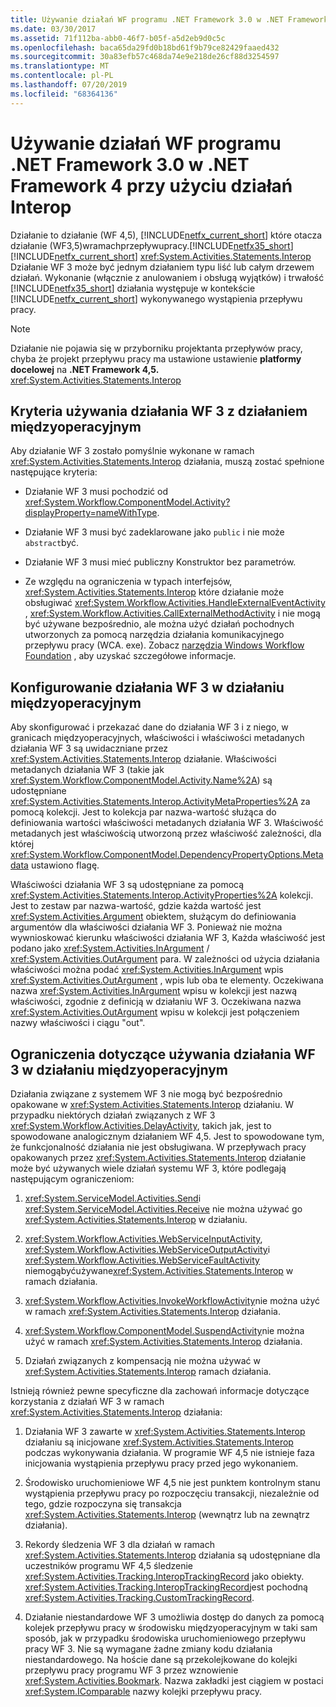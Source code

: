 ```yaml
---
title: Używanie działań WF programu .NET Framework 3.0 w .NET Framework 4 przy użyciu działań Interop
ms.date: 03/30/2017
ms.assetid: 71f112ba-abb0-46f7-b05f-a5d2eb9d0c5c
ms.openlocfilehash: baca65da29fd0b18bd61f9b79ce82429faaed432
ms.sourcegitcommit: 30a83efb57c468da74e9e218de26cf88d3254597
ms.translationtype: MT
ms.contentlocale: pl-PL
ms.lasthandoff: 07/20/2019
ms.locfileid: "68364136"
---
```

# <a name="using-net-framework-30-wf-activities-in-net-framework-4-with-the-interop-activity"></a>Używanie działań WF programu .NET Framework 3.0 w .NET Framework 4 przy użyciu działań Interop
Działanie to działanie (WF 4,5), [!INCLUDE[netfx_current_short](../../../includes/netfx-current-short-md.md)] które otacza działanie (WF3,5)wramachprzepływupracy.[!INCLUDE[netfx35_short](../../../includes/netfx35-short-md.md)] [!INCLUDE[netfx_current_short](../../../includes/netfx-current-short-md.md)] <xref:System.Activities.Statements.Interop> Działanie WF 3 może być jednym działaniem typu liść lub całym drzewem działań. Wykonanie (włącznie z anulowaniem i obsługą wyjątków) i trwałość [!INCLUDE[netfx35_short](../../../includes/netfx35-short-md.md)] działania występuje w kontekście [!INCLUDE[netfx_current_short](../../../includes/netfx-current-short-md.md)] wykonywanego wystąpienia przepływu pracy.  
  
> [!NOTE]
>  Działanie nie pojawia się w przyborniku projektanta przepływów pracy, chyba że projekt przepływu pracy ma ustawione ustawienie **platformy docelowej** na **.NET Framework 4,5.** <xref:System.Activities.Statements.Interop>  
  
## <a name="criteria-for-using-a-wf-3-activity-with-an-interop-activity"></a>Kryteria używania działania WF 3 z działaniem międzyoperacyjnym  
 Aby działanie WF 3 zostało pomyślnie wykonane w ramach <xref:System.Activities.Statements.Interop> działania, muszą zostać spełnione następujące kryteria:  
  
- Działanie WF 3 musi pochodzić od <xref:System.Workflow.ComponentModel.Activity?displayProperty=nameWithType>.  
  
- Działanie WF 3 musi być zadeklarowane jako `public` i nie może `abstract`być.  
  
- Działanie WF 3 musi mieć publiczny Konstruktor bez parametrów.  
  
- Ze względu na ograniczenia w typach interfejsów, <xref:System.Activities.Statements.Interop> które działanie może obsługiwać <xref:System.Workflow.Activities.HandleExternalEventActivity> , <xref:System.Workflow.Activities.CallExternalMethodActivity> i nie mogą być używane bezpośrednio, ale można użyć działań pochodnych utworzonych za pomocą narzędzia działania komunikacyjnego przepływu pracy (WCA. exe). Zobacz [narzędzia Windows Workflow Foundation](https://go.microsoft.com/fwlink/?LinkId=178889) , aby uzyskać szczegółowe informacje.  
  
## <a name="configuring-a-wf-3-activity-within-an-interop-activity"></a>Konfigurowanie działania WF 3 w działaniu międzyoperacyjnym  
 Aby skonfigurować i przekazać dane do działania WF 3 i z niego, w granicach międzyoperacyjnych, właściwości i właściwości metadanych działania WF 3 są uwidaczniane przez <xref:System.Activities.Statements.Interop> działanie. Właściwości metadanych działania WF 3 (takie jak <xref:System.Workflow.ComponentModel.Activity.Name%2A>) są udostępniane <xref:System.Activities.Statements.Interop.ActivityMetaProperties%2A> za pomocą kolekcji. Jest to kolekcja par nazwa-wartość służąca do definiowania wartości właściwości metadanych działania WF 3. Właściwość metadanych jest właściwością utworzoną przez właściwość zależności, dla której <xref:System.Workflow.ComponentModel.DependencyPropertyOptions.Metadata> ustawiono flagę.  
  
 Właściwości działania WF 3 są udostępniane za pomocą <xref:System.Activities.Statements.Interop.ActivityProperties%2A> kolekcji. Jest to zestaw par nazwa-wartość, gdzie każda wartość jest <xref:System.Activities.Argument> obiektem, służącym do definiowania argumentów dla właściwości działania WF 3. Ponieważ nie można wywnioskować kierunku właściwości działania WF 3, Każda właściwość jest podano jako <xref:System.Activities.InArgument> / <xref:System.Activities.OutArgument> para. W zależności od użycia działania właściwości można podać <xref:System.Activities.InArgument> wpis <xref:System.Activities.OutArgument> , wpis lub oba te elementy. Oczekiwana nazwa <xref:System.Activities.InArgument> wpisu w kolekcji jest nazwą właściwości, zgodnie z definicją w działaniu WF 3. Oczekiwana nazwa <xref:System.Activities.OutArgument> wpisu w kolekcji jest połączeniem nazwy właściwości i ciągu "out".  
  
## <a name="limitations-of-using-a-wf-3-activity-within-an-interop-activity"></a>Ograniczenia dotyczące używania działania WF 3 w działaniu międzyoperacyjnym  
 Działania związane z systemem WF 3 nie mogą być bezpośrednio opakowane w <xref:System.Activities.Statements.Interop> działaniu. W przypadku niektórych działań związanych z WF 3 <xref:System.Workflow.Activities.DelayActivity>, takich jak, jest to spowodowane analogicznym działaniem WF 4,5. Jest to spowodowane tym, że funkcjonalność działania nie jest obsługiwana. W przepływach pracy opakowanych przez <xref:System.Activities.Statements.Interop> działanie może być używanych wiele działań systemu WF 3, które podlegają następującym ograniczeniom:  
  
1. <xref:System.ServiceModel.Activities.Send>i <xref:System.ServiceModel.Activities.Receive> nie można używać go <xref:System.Activities.Statements.Interop> w działaniu.  
  
2. <xref:System.Workflow.Activities.WebServiceInputActivity>, <xref:System.Workflow.Activities.WebServiceOutputActivity>i <xref:System.Workflow.Activities.WebServiceFaultActivity> niemogąbyćużywane<xref:System.Activities.Statements.Interop> w ramach działania.  
  
3. <xref:System.Workflow.Activities.InvokeWorkflowActivity>nie można użyć w ramach <xref:System.Activities.Statements.Interop> działania.  
  
4. <xref:System.Workflow.ComponentModel.SuspendActivity>nie można użyć w ramach <xref:System.Activities.Statements.Interop> działania.  
  
5. Działań związanych z kompensacją nie można używać w <xref:System.Activities.Statements.Interop> ramach działania.  
  
 Istnieją również pewne specyficzne dla zachowań informacje dotyczące korzystania z działań WF 3 w ramach <xref:System.Activities.Statements.Interop> działania:  
  
1. Działania WF 3 zawarte w <xref:System.Activities.Statements.Interop> działaniu są inicjowane <xref:System.Activities.Statements.Interop> podczas wykonywania działania. W programie WF 4,5 nie istnieje faza inicjowania wystąpienia przepływu pracy przed jego wykonaniem.  
  
2. Środowisko uruchomieniowe WF 4,5 nie jest punktem kontrolnym stanu wystąpienia przepływu pracy po rozpoczęciu transakcji, niezależnie od tego, gdzie rozpoczyna się transakcja <xref:System.Activities.Statements.Interop> (wewnątrz lub na zewnątrz działania).  
  
3. Rekordy śledzenia WF 3 dla działań w ramach <xref:System.Activities.Statements.Interop> działania są udostępniane dla uczestników programu WF 4,5 śledzenie <xref:System.Activities.Tracking.InteropTrackingRecord> jako obiekty. <xref:System.Activities.Tracking.InteropTrackingRecord>jest pochodną <xref:System.Activities.Tracking.CustomTrackingRecord>.  
  
4. Działanie niestandardowe WF 3 umożliwia dostęp do danych za pomocą kolejek przepływu pracy w środowisku międzyoperacyjnym w taki sam sposób, jak w przypadku środowiska uruchomieniowego przepływu pracy WF 3. Nie są wymagane żadne zmiany kodu działania niestandardowego. Na hoście dane są przekolejkowane do kolejki przepływu pracy programu WF 3 przez wznowienie <xref:System.Activities.Bookmark>. Nazwa zakładki jest ciągiem w postaci <xref:System.IComparable> nazwy kolejki przepływu pracy.
